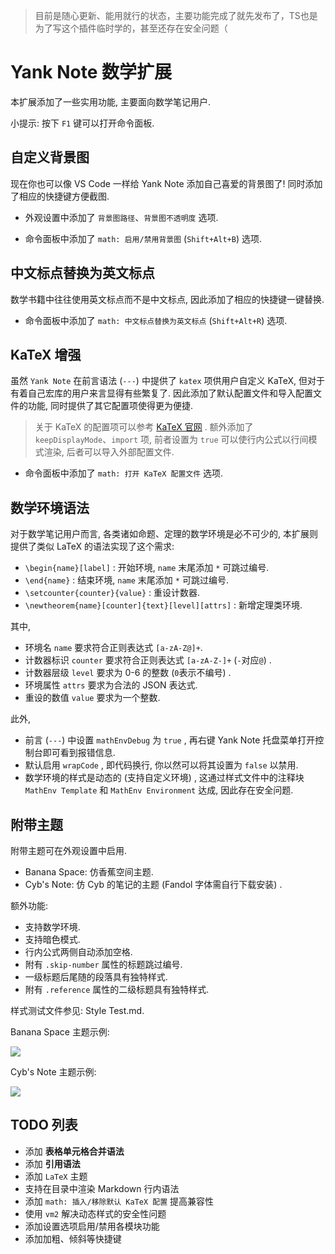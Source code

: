 > 目前是随心更新、能用就行的状态，主要功能完成了就先发布了，TS也是为了写这个插件临时学的，甚至还存在安全问题（

# Yank Note 数学扩展

本扩展添加了一些实用功能, 主要面向数学笔记用户.

小提示: 按下 `F1` 键可以打开命令面板.

## 自定义背景图

现在你也可以像 VS Code 一样给 Yank Note 添加自己喜爱的背景图了! 同时添加了相应的快捷键方便截图.

- 外观设置中添加了 `背景图路径`、`背景图不透明度` 选项.

- 命令面板中添加了 `math: 启用/禁用背景图` (`Shift+Alt+B`) 选项.

## 中文标点替换为英文标点

数学书籍中往往使用英文标点而不是中文标点, 因此添加了相应的快捷键一键替换.

- 命令面板中添加了 `math: 中文标点替换为英文标点` (`Shift+Alt+R`) 选项.

## KaTeX 增强

虽然 `Yank Note` 在前言语法 (`---`) 中提供了 `katex` 项供用户自定义 KaTeX, 但对于有着自己宏库的用户来言显得有些繁复了. 因此添加了默认配置文件和导入配置文件的功能, 同时提供了其它配置项使得更为便捷.

> 关于 KaTeX 的配置项可以参考 [KaTeX 官网](https://katex.org/docs/options.html) . 额外添加了 `keepDisplayMode`、`import` 项, 前者设置为 `true` 可以使行内公式以行间模式渲染, 后者可以导入外部配置文件.

- 命令面板中添加了 `math: 打开 KaTeX 配置文件` 选项.

## 数学环境语法

对于数学笔记用户而言, 各类诸如命题、定理的数学环境是必不可少的, 本扩展则提供了类似 LaTeX 的语法实现了这个需求:

- `\begin{name}[label]` : 开始环境, `name` 末尾添加 `*` 可跳过编号.
- `\end{name}` : 结束环境, `name` 末尾添加 `*` 可跳过编号.
- `\setcounter{counter}{value}` : 重设计数器.
- `\newtheorem{name}[counter]{text}[level][attrs]` : 新增定理类环境.

其中,

- 环境名 `name` 要求符合正则表达式 `[a-zA-Z@]+`.
- 计数器标识 `counter` 要求符合正则表达式 `[a-zA-Z-]+` (`-`对应`@`) .
- 计数器层级 `level` 要求为 0-6 的整数 (`0`表示不编号) .
- 环境属性 `attrs` 要求为合法的 JSON 表达式.
- 重设的数值 `value` 要求为一个整数.

此外,

- 前言 (`---`) 中设置 `mathEnvDebug` 为 `true` , 再右键 Yank Note 托盘菜单打开控制台即可看到报错信息.
- 默认启用 `wrapCode` , 即代码换行, 你以然可以将其设置为 `false` 以禁用.
- 数学环境的样式是动态的 (支持自定义环境) , 这通过样式文件中的注释块 `MathEnv Template` 和 `MathEnv Environment` 达成, 因此存在安全问题.

## 附带主题

附带主题可在外观设置中启用.

- Banana Space: 仿香蕉空间主题.
- Cyb's Note: 仿 Cyb 的笔记的主题 (Fandol 字体需自行下载安装) .

额外功能:

- 支持数学环境.
- 支持暗色模式.
- 行内公式两侧自动添加空格.
- 附有 `.skip-number` 属性的标题跳过编号.
- 一级标题后尾随的段落具有独特样式.
- 附有 `.reference` 属性的二级标题具有独特样式.

样式测试文件参见: Style Test.md.

Banana Space 主题示例:

![](https://pic2.imgdb.cn/item/64586b980d2dde5777557ea5.png)

Cyb's Note 主题示例:

![](https://pic2.imgdb.cn/item/64586b980d2dde5777557e4a.png)

## TODO 列表

- 添加 **表格单元格合并语法**
- 添加 **引用语法**
- 添加 `LaTeX` 主题
- 支持在目录中渲染 Markdown 行内语法
- 添加 `math: 插入/移除默认 KaTeX 配置` 提高兼容性
- 使用 `vm2` 解决动态样式的安全性问题
- 添加设置选项启用/禁用各模块功能
- 添加加粗、倾斜等快捷键